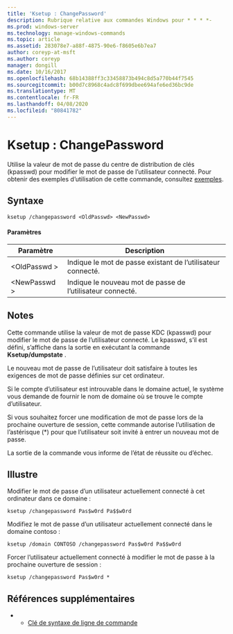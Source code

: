 ```yaml
---
title: 'Ksetup : ChangePassword'
description: Rubrique relative aux commandes Windows pour * * * *-
ms.prod: windows-server
ms.technology: manage-windows-commands
ms.topic: article
ms.assetid: 283078e7-a88f-4875-90e6-f8605e6b7ea7
author: coreyp-at-msft
ms.author: coreyp
manager: dongill
ms.date: 10/16/2017
ms.openlocfilehash: 68b14388ff3c33458873b494c8d5a770b44f7545
ms.sourcegitcommit: b00d7c8968c4adc8f699dbee694afe6ed36bc9de
ms.translationtype: MT
ms.contentlocale: fr-FR
ms.lasthandoff: 04/08/2020
ms.locfileid: "80841782"
---
```

# <a name="ksetupchangepassword"></a>Ksetup : ChangePassword



Utilise la valeur de mot de passe du centre de distribution de clés (kpasswd) pour modifier le mot de passe de l’utilisateur connecté. Pour obtenir des exemples d’utilisation de cette commande, consultez [exemples](#BKMK_Examples).

## <a name="syntax"></a>Syntaxe

```
ksetup /changepassword <OldPasswd> <NewPasswd>
```

#### <a name="parameters"></a>Paramètres

|Paramètre|Description|
|---------|-----------|
|\<OldPasswd >|Indique le mot de passe existant de l’utilisateur connecté.|
|\<NewPasswd >|Indique le nouveau mot de passe de l’utilisateur connecté.|

## <a name="remarks"></a>Notes

Cette commande utilise la valeur de mot de passe KDC (kpasswd) pour modifier le mot de passe de l’utilisateur connecté. Le kpasswd, s’il est défini, s’affiche dans la sortie en exécutant la commande **Ksetup/dumpstate** .

Le nouveau mot de passe de l’utilisateur doit satisfaire à toutes les exigences de mot de passe définies sur cet ordinateur.

Si le compte d’utilisateur est introuvable dans le domaine actuel, le système vous demande de fournir le nom de domaine où se trouve le compte d’utilisateur.

Si vous souhaitez forcer une modification de mot de passe lors de la prochaine ouverture de session, cette commande autorise l’utilisation de l’astérisque (*) pour que l’utilisateur soit invité à entrer un nouveau mot de passe.

La sortie de la commande vous informe de l’état de réussite ou d’échec.

## <a name="examples"></a><a name=BKMK_Examples></a>Illustre

Modifier le mot de passe d’un utilisateur actuellement connecté à cet ordinateur dans ce domaine :
```
ksetup /changepassword Pas$w0rd Pa$$w0rd
```
Modifiez le mot de passe d’un utilisateur actuellement connecté dans le domaine contoso :
```
ksetup /domain CONTOSO /changepassword Pas$w0rd Pa$$w0rd
```
Forcer l’utilisateur actuellement connecté à modifier le mot de passe à la prochaine ouverture de session :
```
ksetup /changepassword Pas$w0rd *
```

## <a name="additional-references"></a>Références supplémentaires

-   - [Clé de syntaxe de ligne de commande](command-line-syntax-key.md)
